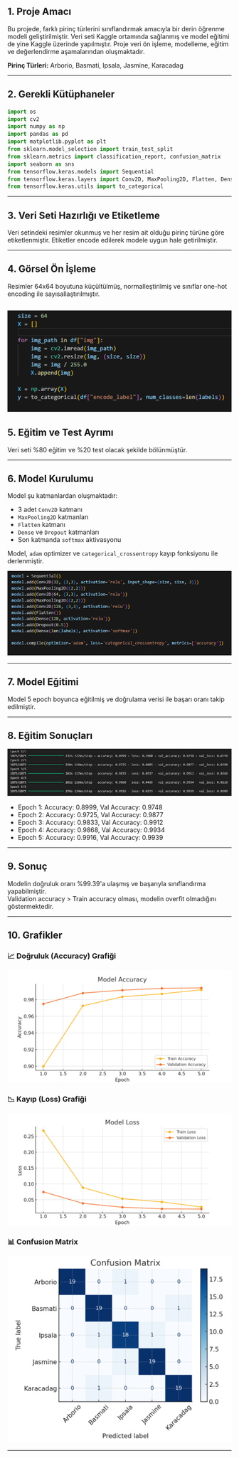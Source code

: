 ## 1. Proje Amacı

Bu projede, farklı pirinç türlerini sınıflandırmak amacıyla bir derin öğrenme modeli geliştirilmiştir. Veri seti Kaggle ortamında sağlanmış ve model eğitimi de yine Kaggle üzerinde yapılmıştır. Proje veri ön işleme, modelleme, eğitim ve değerlendirme aşamalarından oluşmaktadır.

**Pirinç Türleri:** Arborio, Basmati, Ipsala, Jasmine, Karacadag

---

## 2. Gerekli Kütüphaneler

```python
import os
import cv2
import numpy as np
import pandas as pd
import matplotlib.pyplot as plt
from sklearn.model_selection import train_test_split
from sklearn.metrics import classification_report, confusion_matrix
import seaborn as sns
from tensorflow.keras.models import Sequential
from tensorflow.keras.layers import Conv2D, MaxPooling2D, Flatten, Dense, Dropout
from tensorflow.keras.utils import to_categorical
```

---

## 3. Veri Seti Hazırlığı ve Etiketleme

Veri setindeki resimler okunmuş ve her resim ait olduğu pirinç türüne göre etiketlenmiştir. Etiketler encode edilerek modele uygun hale getirilmiştir.

---

## 4. Görsel Ön İşleme

Resimler 64x64 boyutuna küçültülmüş, normalleştirilmiş ve sınıflar one-hot encoding ile sayısallaştırılmıştır.

![gorselonisleme](gorselonisleme.png)
---

## 5. Eğitim ve Test Ayrımı

Veri seti %80 eğitim ve %20 test olacak şekilde bölünmüştür.

---

## 6. Model Kurulumu

Model şu katmanlardan oluşmaktadır:

- 3 adet `Conv2D` katmanı
- `MaxPooling2D` katmanları
- `Flatten` katmanı
- `Dense` ve `Dropout` katmanları
- Son katmanda `softmax` aktivasyonu

Model, `adam` optimizer ve `categorical_crossentropy` kayıp fonksiyonu ile derlenmiştir.

![modelkurulumu](modelkurulumu.png)

---

## 7. Model Eğitimi

Model 5 epoch boyunca eğitilmiş ve doğrulama verisi ile başarı oranı takip edilmiştir.

---

## 8. Eğitim Sonuçları

![accuracy_plot](egitimsonucları.png)

- Epoch 1: Accuracy: 0.8999, Val Accuracy: 0.9748  
- Epoch 2: Accuracy: 0.9725, Val Accuracy: 0.9877  
- Epoch 3: Accuracy: 0.9833, Val Accuracy: 0.9912  
- Epoch 4: Accuracy: 0.9868, Val Accuracy: 0.9934  
- Epoch 5: Accuracy: 0.9916, Val Accuracy: 0.9939  

---

## 9. Sonuç

Modelin doğruluk oranı %99.39'a ulaşmış ve başarıyla sınıflandırma yapabilmiştir.  
Validation accuracy > Train accuracy olması, modelin overfit olmadığını göstermektedir.

---

## 10. Grafikler

### 📈 Doğruluk (Accuracy) Grafiği
![accuracy_plot](accuracy_plot.png)

### 📉 Kayıp (Loss) Grafiği
![loss_plot](loss_plot.png)

### 📊 Confusion Matrix
![confusion_matrix](confusion_matrix.png)

---
